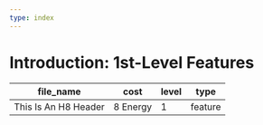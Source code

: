```yaml
---
type: index
---
```


# Introduction: 1st-Level Features

| file_name            | cost     | level | type    |
| -------------------- | -------- | ----- | ------- |
| This Is An H8 Header | 8 Energy | 1     | feature |
